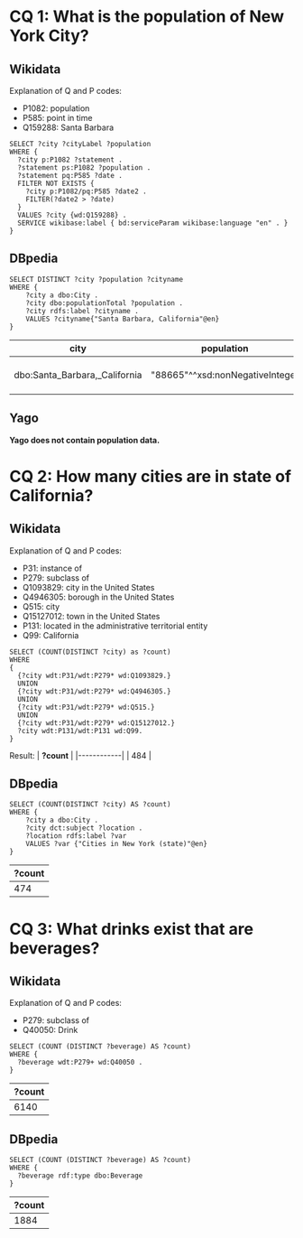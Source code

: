 
# CQ 1: What is the population of New York City?

## Wikidata
Explanation of Q and P codes:
- P1082: population
- P585: point in time
- Q159288: Santa Barbara
```sparql
SELECT ?city ?cityLabel ?population
WHERE {
  ?city p:P1082 ?statement .
  ?statement ps:P1082 ?population .
  ?statement pq:P585 ?date .
  FILTER NOT EXISTS {
    ?city p:P1082/pq:P585 ?date2 .
    FILTER(?date2 > ?date)
  }
  VALUES ?city {wd:Q159288} .
  SERVICE wikibase:label { bd:serviceParam wikibase:language "en" . }
}
```

## DBpedia
```sparql
SELECT DISTINCT ?city ?population ?cityname
WHERE {
    ?city a dbo:City .
    ?city dbo:populationTotal ?population .
    ?city rdfs:label ?cityname .
    VALUES ?cityname{"Santa Barbara, California"@en}
}
```
| **city** | **population** | **cityname** |
|----------|----------------|--------------|
| dbo:Santa_Barbara,_California | "88665"^^xsd:nonNegativeInteger | "Santa Barbara, California"@en|
	

## Yago
**Yago does not contain population data.**

# CQ 2: How many cities are in state of California?

## Wikidata
Explanation of Q and P codes:
- P31: instance of  
- P279: subclass of
- Q1093829: city in the United States
- Q4946305: borough in the United States
- Q515: city
- Q15127012: town in the United States
- P131: located in the administrative territorial entity
- Q99: California

```sparql
SELECT (COUNT(DISTINCT ?city) as ?count)
WHERE
{
  {?city wdt:P31/wdt:P279* wd:Q1093829.}
  UNION
  {?city wdt:P31/wdt:P279* wd:Q4946305.}
  UNION
  {?city wdt:P31/wdt:P279* wd:Q515.}
  UNION
  {?city wdt:P31/wdt:P279* wd:Q15127012.}
  ?city wdt:P131/wdt:P131 wd:Q99.
}
```
Result:
| **?count** |
|------------|
| 484        |
## DBpedia
```sparql
SELECT (COUNT(DISTINCT ?city) AS ?count)
WHERE {
    ?city a dbo:City .
    ?city dct:subject ?location .
    ?location rdfs:label ?var
    VALUES ?var {"Cities in New York (state)"@en}
}
```
| **?count** |
|------------|
| 474        |

# CQ 3: What drinks exist that are beverages?

## Wikidata
Explanation of Q and P codes:
- P279: subclass of
- Q40050: Drink

```sparql
SELECT (COUNT (DISTINCT ?beverage) AS ?count)
WHERE {
  ?beverage wdt:P279+ wd:Q40050 .
}
```
| **?count** |
|------------|
| 6140       |

## DBpedia
```sparql
SELECT (COUNT (DISTINCT ?beverage) AS ?count)
WHERE {
  ?beverage rdf:type dbo:Beverage
}
```
| **?count** |
|------------|
| 1884       |
